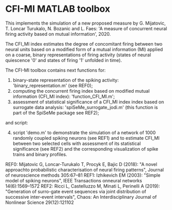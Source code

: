 # CFI-MI MATLAB toolbox

This implements the simulation of a new proposed measure by G. Mijatovic, T. Loncar Turukalo, N. Bozanic and L. Faes: 
'A measure of concurrent neural firing activity based on mutual information', 2020.

The CFI_MI index estimates the degree of concomitant firing between two neural units based on a modified form of a mutual information (MI) 
applied on a coarse, binary representations of firing activity (states of neural quiescence '0' and states of firing '1' unfolded in time).


The CFI-MI toolbox contains next functions for:

1. binary-state representation of the spiking activity: 'binary_representation.m' (see REF0);
2. computing the concurrent firing index based on modified mutual information (CFI_MI index): 'function_CFI_MI.m';
3. assessment of statistical significance of a CFI_MI index index based on surrogate data analysis: 'spiSeMe_surrogate_jodi.m' (this function is part of the SpiSeMe package see REF2);

and script:

4. script 'demo.m' to demonstrate the simulation of a network of 1000 randomly coupled spiking neurons (see REF1) and to estimate CFI_MI between two selected cells 
with assessment of its statistical significance (see REF2) and the corresponding visualization of spike trains and binary profiles. 

REF0: Mijatovic G, Loncar-Turukalo T, Procyk E, Bajic D (2018): "A novel approachto probabilistic characterisation of neural firing patterns", Journal of neuroscience methods 305:67–81
REF1: Izhikevich EM (2003): "Simple model of spiking neurons", IEEE Transactions onneural networks 14(6):1569–1572
REF2: Ricci L, Castelluzzo M, Minati L, Perinelli A  (2019): "Generation  of  surro-gate event sequences via joint distribution of successive inter-event intervals", Chaos: An Interdisciplinary Journal of Nonlinear Science 29(12):121102

